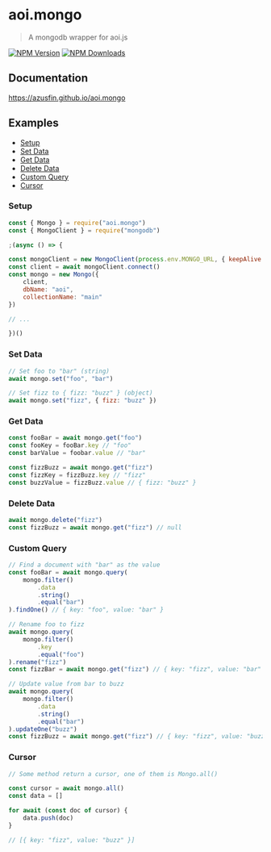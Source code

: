# aoi.mongo

> A mongodb wrapper for aoi.js

[![NPM Version](https://img.shields.io/npm/v/aoi.mongo.svg?maxAge=3600)](https://www.npmjs.com/package/aoi.mongo)
[![NPM Downloads](https://img.shields.io/npm/dt/aoi.mongo.svg?maxAge=3600)](https://www.npmjs.com/package/aoi.mongo)

## Documentation

https://azusfin.github.io/aoi.mongo

## Examples

- [Setup](#setup)
- [Set Data](#set-data)
- [Get Data](#get-data)
- [Delete Data](#delete-data)
- [Custom Query](#custom-query)
- [Cursor](#cursor)

### Setup

```js
const { Mongo } = require("aoi.mongo")
const { MongoClient } = require("mongodb")

;(async () => {

const mongoClient = new MongoClient(process.env.MONGO_URL, { keepAlive: true })
const client = await mongoClient.connect()
const mongo = new Mongo({
    client,
    dbName: "aoi",
    collectionName: "main"
})

// ...

})()
```

### Set Data

```js
// Set foo to "bar" (string)
await mongo.set("foo", "bar")

// Set fizz to { fizz: "buzz" } (object)
await mongo.set("fizz", { fizz: "buzz" })
```

### Get Data

```js
const fooBar = await mongo.get("foo")
const fooKey = fooBar.key // "foo"
const barValue = foobar.value // "bar"

const fizzBuzz = await mongo.get("fizz")
const fizzKey = fizzBuzz.key // "fizz"
const buzzValue = fizzBuzz.value // { fizz: "buzz" }
```

### Delete Data

```js
await mongo.delete("fizz")
const fizzBuzz = await mongo.get("fizz") // null
```

### Custom Query

```js
// Find a document with "bar" as the value
const fooBar = await mongo.query(
    mongo.filter()
        .data
        .string()
        .equal("bar")
).findOne() // { key: "foo", value: "bar" }

// Rename foo to fizz
await mongo.query(
    mongo.filter()
        .key
        .equal("foo")
).rename("fizz")
const fizzBar = await mongo.get("fizz") // { key: "fizz", value: "bar" }

// Update value from bar to buzz
await mongo.query(
    mongo.filter()
        .data
        .string()
        .equal("bar")
).updateOne("buzz")
const fizzBuzz = await mongo.get("fizz") // { key: "fizz", value: "buzz" }
```

### Cursor

```js
// Some method return a cursor, one of them is Mongo.all()

const cursor = await mongo.all()
const data = []

for await (const doc of cursor) {
    data.push(doc)
}

// [{ key: "fizz", value: "buzz" }]
```
